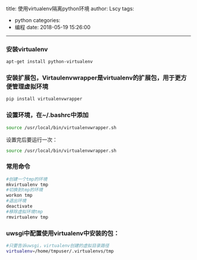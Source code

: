 title: 使用virtualenv隔离python环境
author: Lscy
tags:
  - python
categories:
  - 编程
date: 2018-05-19 15:26:00
---
### 安装virtualenv
~~~ bash
apt-get install python-virtualenv
~~~
### 安装扩展包，Virtaulenvwrapper是virtualenv的扩展包，用于更方便管理虚拟环境
~~~ bash
pip install virtualenvwrapper
~~~
<!-- more -->
### 设置环境，在~/.bashrc中添加
~~~ bash
source /usr/local/bin/virtualenvwrapper.sh
~~~
设置完后要运行一次：
~~~ bash
source /usr/local/bin/virtualenvwrapper.sh
~~~
### 常用命令
~~~ bash
#创建一个tmp的环境
mkvirtualenv tmp
#切换到tmp的环境
workon tmp
#退出环境
deactivate
#移除虚拟环境tmp
rmvirtualenv tmp
~~~
### uwsgi中配置使用virtualenv中安装的包：
~~~ bash
#只要告诉uwsgi，virtualenv创建的虚拟目录路径
virtualenv=/home/tmpuser/.virtualenvs/tmp
~~~